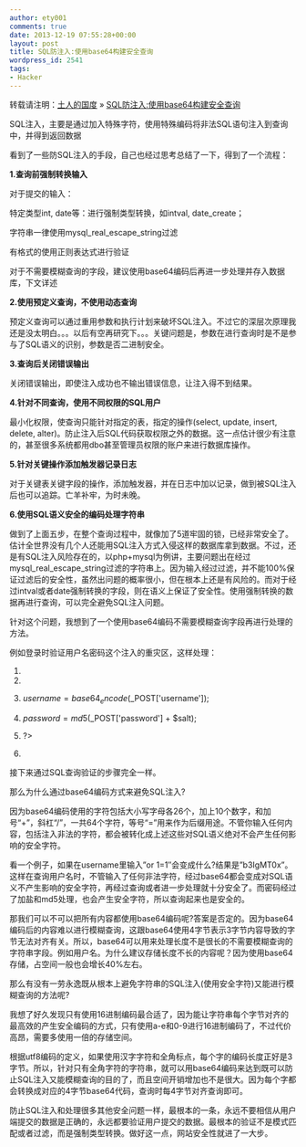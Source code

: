 ```yaml
---
author: ety001
comments: true
date: 2013-12-19 07:55:28+00:00
layout: post
title: SQL防注入:使用base64构建安全查询
wordpress_id: 2541
tags:
- Hacker
---
```


转载请注明：[土人的国度](http://www.turen.me/) » [SQL防注入:使用base64构建安全查询](http://www.turen.me/archives/388)


SQL注入，主要是通过加入特殊字符，使用特殊编码将非法SQL语句注入到查询中，并得到返回数据


看到了一些防SQL注入的手段，自己也经过思考总结了一下，得到了一个流程：

**1.查询前强制转换输入**

对于提交的输入：

特定类型int, date等：进行强制类型转换，如intval, date_create；

字符串一律使用mysql_real_escape_string过滤

有格式的使用正则表达式进行验证

对于不需要模糊查询的字段，建议使用base64编码后再进一步处理并存入数据库，下文详述<!-- more -->

**2.使用预定义查询，不使用动态查询**

预定义查询可以通过重用参数和执行计划来破坏SQL注入。不过它的深层次原理我还是没太明白。。。以后有空再研究下。。。关键问题是，参数在进行查询时是不是参与了SQL语义的识别，参数是否二进制安全。

**3.查询后关闭错误输出**

关闭错误输出，即使注入成功也不输出错误信息，让注入得不到结果。

**4.针对不同查询，使用不同权限的SQL用户**

最小化权限，使查询只能针对指定的表，指定的操作(select, update, insert, delete, alter)。防止注入后SQL代码获取权限之外的数据。这一点估计很少有注意的，甚至很多系统都用dbo甚至管理员权限的账户来进行数据库操作。

**5.针对关键操作添加触发器记录日志**

对于关键表关键字段的操作，添加触发器，并在日志中加以记录，做到被SQL注入后也可以追踪。亡羊补牢，为时未晚。

**6.使用SQL语义安全的编码处理字符串**

做到了上面五步，在整个查询过程中，就像加了5道牢固的锁，已经非常安全了。估计全世界没有几个人还能用SQL注入方式入侵这样的数据库拿到数据。不过，还是有SQL注入风险存在的，以php+mysql为例讲，主要问题出在经过mysql_real_escape_string过滤的字符串上。因为输入经过过滤，并不能100%保证过滤后的安全性，虽然出问题的概率很小，但在根本上还是有风险的。而对于经过intval或者date强制转换的字段，则在语义上保证了安全性。使用强制转换的数据再进行查询，可以完全避免SQL注入问题。

针对这个问题，我想到了一个使用base64编码不需要模糊查询字段再进行处理的方法。

例如登录时验证用户名密码这个注入的重灾区，这样处理：




  1. <?php


  2.

  3. $username = base64_encode($_POST['username']);


  4. $password = md5($_POST['password'] + $salt);


  5. ?>


  6.

接下来通过SQL查询验证的步骤完全一样。

那么为什么通过base64编码方式来避免SQL注入?

因为base64编码使用的字符包括大小写字母各26个，加上10个数字，和加号“+”，斜杠“/”，一共64个字符，等号“=”用来作为后缀用途。不管你输入任何内容，包括注入非法的字符，都会被转化成上述这些对SQL语义绝对不会产生任何影响的安全字符。

看一个例子，如果在username里输入”or 1=1″会变成什么?结果是”b3IgMT0x”。这样在查询用户名时，不管输入了任何非法字符，经过base64都会变成对SQL语义不产生影响的安全字符，再经过查询或者进一步处理就十分安全了。而密码经过了加盐和md5处理，也会产生安全字符，所以查询起来也是安全的。


那我们可以不可以把所有内容都使用base64编码呢?答案是否定的。因为base64编码后的内容难以进行模糊查询，这跟base64使用4字节表示3字节内容导致的字节无法对齐有关。所以，base64可以用来处理长度不是很长的不需要模糊查询的字符串字段。例如用户名。为什么建议存储长度不长的内容呢？因为使用base64存储，占空间一般也会增长40%左右。




那么有没有一劳永逸既从根本上避免字符串的SQL注入(使用安全字符)又能进行模糊查询的方法呢?


我想了好久发现只有使用16进制编码最合适了，因为能让字符串每个字节对齐的最高效的产生安全编码的方式，只有使用a-e和0-9进行16进制编码了，不过代价高昂，需要多使用一倍的存储空间。

根据utf8编码的定义，如果使用汉字字符和全角标点，每个字的编码长度正好是3字节。所以，针对只有全角字符的字符串，就可以用base64编码来达到既可以防止SQL注入又能模糊查询的目的了，而且空间开销增加也不是很大。因为每个字都会转换成对应的4字节base64代码，查询时每4字节对齐查询即可。

防止SQL注入和处理很多其他安全问题一样，最根本的一条，永远不要相信从用户端提交的数据是正确的，永远都要验证用户提交的数据。最根本的验证不是模式匹配或者过滤，而是强制类型转换。做好这一点，网站安全性就进了一大步。

